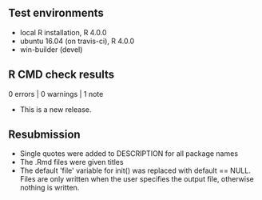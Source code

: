 ## Test environments
* local R installation, R 4.0.0
* ubuntu 16.04 (on travis-ci), R 4.0.0
* win-builder (devel)

## R CMD check results

0 errors | 0 warnings | 1 note

* This is a new release.

## Resubmission
* Single quotes were added to DESCRIPTION for all package names
* The .Rmd files were given titles
* The default 'file' variable for init() was replaced with default == NULL.  Files are only written when the user specifies the output file, otherwise nothing is written.
